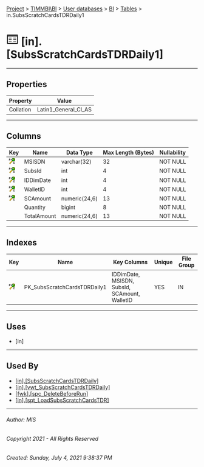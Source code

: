 #### 

[Project](../../../../index.md) > [TIMMBI\\BI](../../../index.md) > [User databases](../../index.md) > [BI](../index.md) > [Tables](Tables.md) > in.SubsScratchCardsTDRDaily1

# ![Tables](../../../../Images/Table32.png) [in].[SubsScratchCardsTDRDaily1]

---

## <a name="#properties"></a>Properties

| Property | Value |
|---|---|
| Collation | Latin1_General_CI_AS |


---

## <a name="#columns"></a>Columns

| Key | Name | Data Type | Max Length (Bytes) | Nullability |
|---|---|---|---|---|
| [![Cluster Primary Key PK_SubsScratchCardsTDRDaily1: IDDimDate\MSISDN\SubsId\SCAmount\WalletID](../../../../Images/pkcluster.png)](#indexes) | MSISDN | varchar(32) | 32 | NOT NULL |
| [![Cluster Primary Key PK_SubsScratchCardsTDRDaily1: IDDimDate\MSISDN\SubsId\SCAmount\WalletID](../../../../Images/pkcluster.png)](#indexes) | SubsId | int | 4 | NOT NULL |
| [![Cluster Primary Key PK_SubsScratchCardsTDRDaily1: IDDimDate\MSISDN\SubsId\SCAmount\WalletID](../../../../Images/pkcluster.png)](#indexes) | IDDimDate | int | 4 | NOT NULL |
| [![Cluster Primary Key PK_SubsScratchCardsTDRDaily1: IDDimDate\MSISDN\SubsId\SCAmount\WalletID](../../../../Images/pkcluster.png)](#indexes) | WalletID | int | 4 | NOT NULL |
| [![Cluster Primary Key PK_SubsScratchCardsTDRDaily1: IDDimDate\MSISDN\SubsId\SCAmount\WalletID](../../../../Images/pkcluster.png)](#indexes) | SCAmount | numeric(24,6) | 13 | NOT NULL |
|  | Quantity | bigint | 8 | NOT NULL |
|  | TotalAmount | numeric(24,6) | 13 | NOT NULL |


---

## <a name="#indexes"></a>Indexes

| Key | Name | Key Columns | Unique | File Group |
|---|---|---|---|---|
| [![Cluster Primary Key PK_SubsScratchCardsTDRDaily1: IDDimDate\MSISDN\SubsId\SCAmount\WalletID](../../../../Images/pkcluster.png)](#indexes) | PK_SubsScratchCardsTDRDaily1 | IDDimDate, MSISDN, SubsId, SCAmount, WalletID | YES | IN |


---

## <a name="#uses"></a>Uses

* [in]


---

## <a name="#usedby"></a>Used By

* [[in].[SubsScratchCardsTDRDaily]](../Views/SubsScratchCardsTDRDaily.md)
* [[in].[vwt_SubsScratchCardsTDRDaily]](../Views/vwt_SubsScratchCardsTDRDaily.md)
* [[fwk].[spc_DeleteBeforeRun]](../Programmability/Stored_Procedures/spc_DeleteBeforeRun.md)
* [[in].[spt_LoadSubsScratchCardsTDR]](../Programmability/Stored_Procedures/spt_LoadSubsScratchCardsTDR.md)


---

###### Author:  MIS

###### Copyright 2021 - All Rights Reserved

###### Created: Sunday, July 4, 2021 9:38:37 PM

